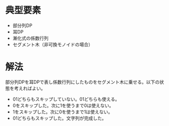 # 典型要素

* 部分列DP
* 耳DP
* 漸化式の係数行列
* セグメント木（非可換モノイドの場合）

# 解法

部分列DPを耳DPで表し係数行列にしたものをセグメント木に乗せる。以下の状態を考えればよい。

* 01どちらもスキップしていない。01どちらも使える。
* 0をスキップした。次に1を使うまで0は使えない。
* 1をスキップした。次に0を使うまで1は使えない。
* 01どちらもスキップした。文字列が完成した。
